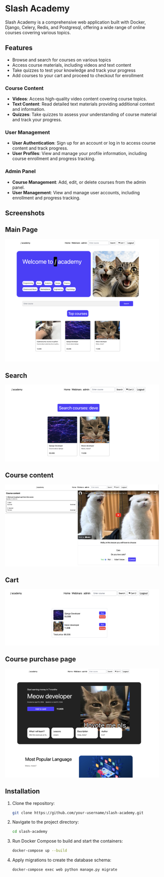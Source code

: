 # Slash Academy

Slash Academy is a comprehensive web application built with Docker, Django, Celery, Redis, and Postgresql, offering a wide range of online courses covering various topics.

## Features

- Browse and search for courses on various topics
- Access course materials, including videos and text content
- Take quizzes to test your knowledge and track your progress
- Add courses to your cart and proceed to checkout for enrollment

### Course Content

- **Videos**: Access high-quality video content covering course topics.
- **Text Content**: Read detailed text materials providing additional context and information.
- **Quizzes**: Take quizzes to assess your understanding of course material and track your progress.

### User Management

- **User Authentication**: Sign up for an account or log in to access course content and track progress.
- **User Profiles**: View and manage your profile information, including course enrollment and progress tracking.

### Admin Panel

- **Course Management**: Add, edit, or delete courses from the admin panel.
- **User Management**: View and manage user accounts, including enrollment and progress tracking.

## Screenshots

## Main Page
![Main Page](/for_readme/main_page.png)

## Search
![Search Courses](/for_readme/search_courses.png)

## Course content
![Course Content](/for_readme/Quizzes.png)

## Cart
![Cart](/for_readme/cart.png)

## Course purchase page
![CoursePurchase](/for_readme/course_page_buy.png)


## Installation

1. Clone the repository:

   ```bash
   git clone https://github.com/your-username/slash-academy.git
   
2. Navigate to the project directory:

   ```bash
   cd slash-academy

3. Run Docker Compose to build and start the containers:

   ```bash
   docker-compose up --build
   
4. Apply migrations to create the database schema:

   ```bash
   docker-compose exec web python manage.py migrate
